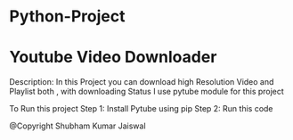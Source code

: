 # Python-Project
# Youtube Video Downloader

Description:  In this Project you can download high Resolution Video and Playlist both , with downloading Status
 I use pytube module for this project
 
 To Run this project
 Step 1: Install Pytube using pip
 Step 2:  Run this code
 
 @Copyright Shubham Kumar Jaiswal
